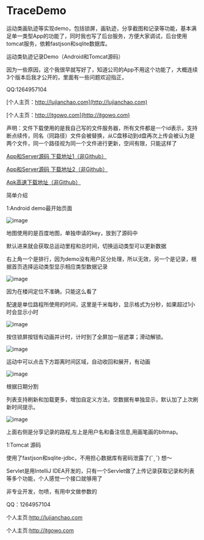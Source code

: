 # TraceDemo
运动类画轨迹等实现demo，包括锁屏，画轨迹，分享截图和记录等功能，基本满足单一类型App的功能了，同时我也写了后台服务，方便大家调试，后台使用tomcat服务，依赖fastjson和sqlite数据库。

运动类轨迹记录Demo（Android和Tomcat源码）

因为一些原因，这个我很早就写好了，知道公司的App不用这个功能了，大概连续3个版本后我才公开的，里面有一些问题欢迎指正，

QQ:1264957104

[个人主页：http://lujianchao.com](http://lujianchao.com)
 
[个人主页：http://itgowo.com](http://itgowo.com)


声明：文件下载使用的是我自己写的文件服务器，所有文件都是一个id表示，支持断点续传，同名（同路径）文件会被替换，从C盘移动到d盘再次上传会被认为是两个文件，同一个路径视为同一个文件进行更新，空间有限，只能这样了


[App和Server源码 下载地址1（非Github）](http://file.itgowo.com/download/project/TraceDemoSrcAll/TraceDemo%28App%2BServer%29.zip)

[App和Server源码 下载地址2（非Github）](http://lujianchao.com:8081/Server/file/download?fileid=58)

[Apk高速下载地址（非Github）](http://file.itgowo.com/download/project/TraceDemoSrcAll/TraceDemoApp.apk)

简单介绍

1:Android demo最开始页面

![image](https://github.com/hnsugar/TraceDemo/blob/master/0.png)

地图使用的是百度地图，单独申请的key，放到了源码中

默认进来就会获取总运动里程和总时间，切换运动类型可以更新数据

右上角一个是排行，因为demo没有用户区分处理，所以无效，另一个是记录，根据首页选择运动类型显示相应类型数据记录



![image](https://github.com/hnsugar/TraceDemo/blob/master/1.jpg)

因为在楼间定位不准确，只能这么看了

配速是单位路程所使用的时间，这里是千米每秒，显示格式为分秒，如果超过1小时会显示小时


![image](https://github.com/hnsugar/TraceDemo/blob/master/2.jpg)

按住锁屏按钮有动画并计时，计时到了全屏加一层遮罩；滑动解锁。


![image](https://github.com/hnsugar/TraceDemo/blob/master/3.jpg)

运动中可以点击下方距离时间区域，自动收回和展开，有动画


![image](https://github.com/hnsugar/TraceDemo/blob/master/4.jpg)

根据日期分割

列表支持刷新和加载更多，增加自定义方法，空数据有单独显示，默认加了上次刷新时间提示。


![image](https://github.com/hnsugar/TraceDemo/blob/master/5.jpg)

上面右侧是分享记录的路程,左上是用户名和备注信息,用画笔画的bitmap。


1:Tomcat 源码

使用了fastjson和sqlite-jdbc，不用担心数据库有密码泄露了(ˇˍˇ) 想～

Servlet是用IntelliJ IDEA开发的，只有一个Servlet做了上传记录获取记录和列表等多个功能，个人感觉一个接口就够用了

非专业开发，勿喷，有用中文做参数的

QQ：1264957104

个人主页:http://lujianchao.com

个人主页:http://itgowo.com

